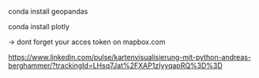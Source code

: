 conda install geopandas

conda install plotly

-> dont forget your acces token on mapbox.com

https://www.linkedin.com/pulse/kartenvisualisierung-mit-python-andreas-berghammer/?trackingId=LHsq7Jat%2FXAP1zIyyqapRQ%3D%3D
